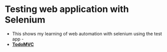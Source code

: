 # Testing web application with Selenium

- This shows my learning of web automation with selenium using the test app - 
- **[TodoMVC]("https://todomvc.com/")**